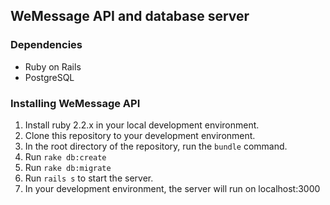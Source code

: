 ## WeMessage API and database server

### Dependencies
* Ruby on Rails
* PostgreSQL

### Installing WeMessage API
1. Install ruby 2.2.x in your local development environment.
2. Clone this repository to your development environment.
3. In the root directory of the repository, run the ```bundle``` command.
4. Run ```rake db:create```
5. Run ```rake db:migrate```
6. Run ```rails s``` to start the server.
7. In your development environment, the server will run on localhost:3000
